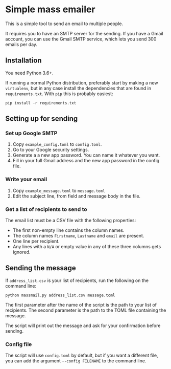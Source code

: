 
# Simple mass emailer

This is a simple tool to send an email to multiple people.

It requires you to have an SMTP server for the sending.
If you have a Gmail account, you can use the Gmail SMTP
service, which lets you send 300 emails per day.

## Installation

You need Python 3.6+.

If running a normal Python distribution, preferably start by making a new `virtualenv`, 
but in any case install the dependencies that are found in `requirements.txt`.
With `pip` this is probably easiest:

```shell
pip install -r requirements.txt
```

## Setting up for sending

### Set up Google SMTP

1. Copy `example_config.toml` to `config.toml`.
2. Go to your Google security settings.
3. Generate a a new app password. You can name it whatever you want.
4. Fill in your full Gmail address and the new app password in the config file.

### Write your email

1. Copy `example_message.toml` to `message.toml`
2. Edit the subject line, from field and message body in the file.

### Get a list of recipients to send to

The email list must be a CSV file with the following properties:

- The first non-empty line contains the column names.
- The column names `Firstname`, `Lastname` and `email` are present.
- One line per recipient.
- Any lines with a `N/A` or empty value in any of these three columns gets ignored.

## Sending the message

If `address_list.csv` is your list of recipients, run the following on the command line:

```shell
python massmail.py address_list.csv message.toml
```

The first parameter after the name of the script is the path to your list of recipients.
The second parameter is the path to the TOML file containing the message.

The script will print out the message and ask for your confirmation before sending.

### Config file

The script will use `config.toml` by default, but if you want a different file, you can add the argument `--config FILENAME` to the command line.

